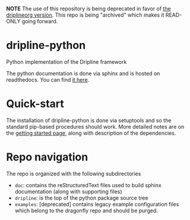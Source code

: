 **NOTE** The use of this repository is being deprecated in favor of [the driplineorg version](http://github.com/driplineorg/dripline-python).
This repo is being "archived" which makes it READ-ONLY going forward.

# dripline-python
Python implementation of the Dripline framework

The python documentation is done via sphinx and is hosted on readthedocs.
You can find [it here](http://www.project8.org/dripline).

# Quick-start
The installation of dripline-python is done via setuptools and so the standard pip-based procedures should work.
More detailed notes are on the [getting started page](https://dripline-python.readthedocs.io/en/master/getting_started.html), along with description of the dependencies.

# Repo navigation
The repo is organized with the following subdirectories
- `doc`: contains the reStructuredText files used to build sphinx documentation (along with supporting files)
- `dripline`: is the top of the python package source tree
- `examples`: [deprecated] contains legacy example configuration files which belong to the dragonfly repo and should be purged.
